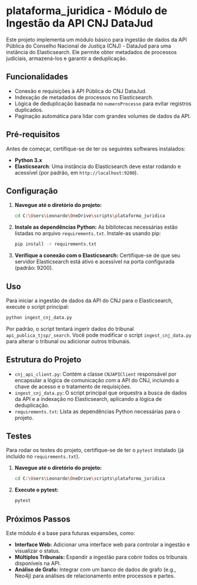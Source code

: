 # plataforma_juridica - Módulo de Ingestão da API CNJ DataJud

Este projeto implementa um módulo básico para ingestão de dados da API Pública do Conselho Nacional de Justiça (CNJ) - DataJud para uma instância do Elasticsearch. Ele permite obter metadados de processos judiciais, armazená-los e garantir a deduplicação.

## Funcionalidades

*   Conexão e requisições à API Pública do CNJ DataJud.
*   Indexação de metadados de processos no Elasticsearch.
*   Lógica de deduplicação baseada no `numeroProcesso` para evitar registros duplicados.
*   Paginação automática para lidar com grandes volumes de dados da API.

## Pré-requisitos

Antes de começar, certifique-se de ter os seguintes softwares instalados:

*   **Python 3.x**
*   **Elasticsearch**: Uma instância do Elasticsearch deve estar rodando e acessível (por padrão, em `http://localhost:9200`).

## Configuração

1.  **Navegue até o diretório do projeto:**
    ```bash
    cd C:\Users\Leonardo\OneDrive\scripts\plataforma_juridica
    ```

2.  **Instale as dependências Python:**
    As bibliotecas necessárias estão listadas no arquivo `requirements.txt`. Instale-as usando pip:
    ```bash
    pip install -r requirements.txt
    ```

3.  **Verifique a conexão com o Elasticsearch:**
    Certifique-se de que seu servidor Elasticsearch está ativo e acessível na porta configurada (padrão: 9200).

## Uso

Para iniciar a ingestão de dados da API do CNJ para o Elasticsearch, execute o script principal:

```bash
python ingest_cnj_data.py
```

Por padrão, o script tentará ingerir dados do tribunal `api_publica_tjsp/_search`. Você pode modificar o script `ingest_cnj_data.py` para alterar o tribunal ou adicionar outros tribunais.

## Estrutura do Projeto

*   `cnj_api_client.py`: Contém a classe `CNJAPIClient` responsável por encapsular a lógica de comunicação com a API do CNJ, incluindo a chave de acesso e o tratamento de requisições.
*   `ingest_cnj_data.py`: O script principal que orquestra a busca de dados da API e a indexação no Elasticsearch, aplicando a lógica de deduplicação.
*   `requirements.txt`: Lista as dependências Python necessárias para o projeto.

## Testes

Para rodar os testes do projeto, certifique-se de ter o `pytest` instalado (já incluído no `requirements.txt`).

1.  **Navegue até o diretório do projeto:**
    ```bash
    cd C:\Users\Leonardo\OneDrive\scripts\plataforma_juridica
    ```
2.  **Execute o pytest:**
    ```bash
    pytest
    ```

## Próximos Passos

Este módulo é a base para futuras expansões, como:

*   **Interface Web:** Adicionar uma interface web para controlar a ingestão e visualizar o status.
*   **Múltiplos Tribunais:** Expandir a ingestão para cobrir todos os tribunais disponíveis na API.
*   **Análise de Grafo:** Integrar com um banco de dados de grafo (e.g., Neo4j) para análises de relacionamento entre processos e partes.
